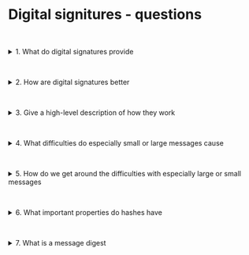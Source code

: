 # Digital signitures - questions

&nbsp;
<details>
<summary>
1. What do digital signatures provide
</summary>

Digital signatures give us a digital equivalent to a handwritten signature
 
</details>

&nbsp;
<details>
<summary>
2. How are digital signatures better
</summary>

* Whereas a handwritten signature can easily be forged, a well-designed and implemented digital signature cannot. 
* A digital signature gives us some assurance in terms of the integrity of the message, as well as some origin authentication.
 
</details>

&nbsp;
<details>
<summary>
3. Give a high-level description of how they work
</summary>

* We have the following elements:
    * a private key, $s$, that's used for signing.
    * a public key, $v$, used for verification.
    * a message that we would like to send, and prove that it's us that wrote it, and that it hasn't been tampered with
* What we can do is take the message and apply our private key to encrypt it, and send the encrypted message along with the original message. (Note that this won't achieve confidentiality)
* What the recipient can do is apply the public key to the message and compare to the encrypted message that was sent.
* If they are the same then we can be reassured of the origin.
 
</details>

&nbsp;
<details>
<summary>
4. What difficulties do especially small or large messages cause
</summary>

* If it's too small it could impact the security. For example, if the message was just the number ones, then you're not going to be able to encrypt that in a meaningful way. 
* If it's too large, we're sending a lot of information which could take a while.
 
</details>

&nbsp;
<details>
<summary>
5. How do we get around the difficulties with especially large or small messages
</summary>

* We use cryptographic hash functions, which allows us to take any length input and provide a fixed length output. 
* Common lengths are 128-bit to 256-bit and so on.
 
</details>

&nbsp;
<details>
<summary>
6. What important properties do hashes have
</summary>

* **Determinant:** The same message will always result in the same output. It shouldn't ever be the case that the same message can go to multiple outputs.
* **Collision resistance:** For it to be crptographically secure, we need to be sure that we avoid the case where lots of different messages result in the same final output.
* **One-way property:** It should be really difficult to go backwards. That is, if we have the output or hash value, it must be computationally infeasible to then determine what the orignanl input was.
 
</details>

&nbsp;
<details>
<summary>
7. What is a message digest
</summary>

It is the output of a message put through a cryptographically secure hash function
 
</details>